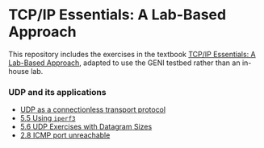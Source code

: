 # TCP/IP Essentials: A Lab-Based Approach

This repository includes the exercises in the textbook [TCP/IP Essentials: A Lab-Based Approach](https://www.amazon.com/TCP-IP-Essentials-Lab-Based-Approach/dp/052160124X), adapted to use the GENI testbed rather than an in-house lab.


### UDP and its applications

* [UDP as a connectionless transport protocol](el5373-lab5-5z.md)
* [5.5 Using `iperf3`](el5373-lab5-55.md)
* [5.6 UDP Exercises with Datagram Sizes](el5373-lab5-56.md)
* [2.8 ICMP port unreachable](2-8-icmp-ping.md)

